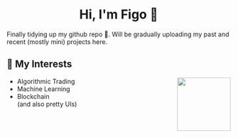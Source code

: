 <h1 align="center">Hi, I'm Figo 👋</h1>
Finally tidying up my github repo 😬. Will be gradually uploading my past and recent (mostly mini) projects here. 

## 👾 My Interests
<img align= "right" width= "120" src="https://media.giphy.com/media/zkMri4yiJ3Mdy/giphy.gif"/>

* Algorithmic Trading
* Machine Learning
* Blockchain 
<br/>(and also pretty UIs)


